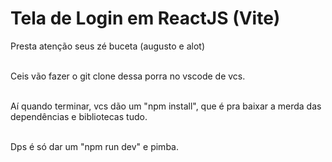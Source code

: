 # Tela de Login em ReactJS (Vite)

Presta atenção seus zé buceta (augusto e alot)
<br><br>

Ceis vão fazer o git clone dessa porra no vscode de vcs. 
<br><br>

Aí quando terminar, vcs dão um "npm install", que é pra baixar a merda das dependências e bibliotecas tudo. 
<br><br>

Dps é só dar um "npm run dev" e pimba.
